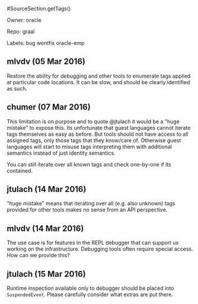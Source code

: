 #SourceSection.getTags()

Owner: oracle

Repo: graal

Labels: bug wontfix oracle-emp 

## mlvdv (05 Mar 2016)

Restore the ability for debugging and other tools to enumerate tags applied at particular code locations.  It can be slow, and should be clearly identified as such.


## chumer (07 Mar 2016)

This limitation is on purpose and to quote @jtulach it would be a "huge mistake" to expose this. Its unfortunate that guest languages cannot iterate tags themselves as easy as before. But tools should not have access to all assigned tags, only those tags that they know/care of. Otherwise guest languages will start to misuse tags interpreting them with additional semantics instead of just identity semantics.

You can still iterate over all known tags and check one-by-one if its contained.


## jtulach (14 Mar 2016)

"huge mistake" means that iterating over all (e.g. also unknown) tags provided for other tools makes no sense from an API perspective.


## mlvdv (14 Mar 2016)

The use case is for features in the REPL debugger that can support us working on the infrastructure. Debugging tools often require special access.  How can we provide this?


## jtulach (15 Mar 2016)

Runtime inspection available only to debugger should be placed into `SuspendedEvent`. Please carefully consider what extras are put there.



